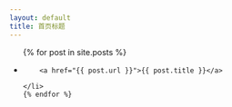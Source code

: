 ```yaml
---
layout: default
title: 首页标题
---
```

<ul>
    {% for post in site.posts %}
    <li>

        <a href="{{ post.url }}">{{ post.title }}</a>

    </li>
    {% endfor %}
</ul>